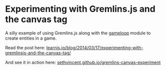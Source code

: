 # Experimenting with Gremlins.js and the canvas tag

A silly example of using Gremlins.js along with the [gameloop](https://github.com/sethvincent/gameloop) module to create entities in a game.

Read the post here: [learnjs.io/blog/2014/03/17/experimenting-with-gremlinsjs-and-the-canvas-tag/](http://learnjs.io/blog/2014/03/17/experimenting-with-gremlinsjs-and-the-canvas-tag/)

And see it in action here: [sethvincent.github.io/gremlins-canvas-experiment](http://sethvincent.github.io/gremlins-canvas-experiment)